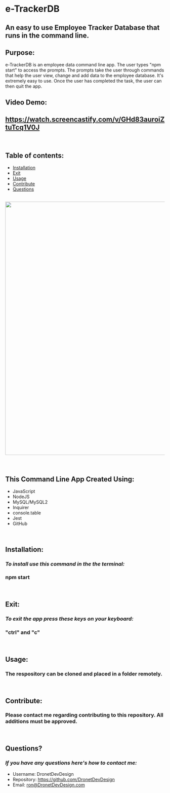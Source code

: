 # e-TrackerDB
## An easy to use Employee Tracker Database that runs in the command line.

## Purpose:
e-TrackerDB is an employee data command line app. The user types "npm start" to access the prompts. The prompts take the user through commands that help the user view, change and add data to the employee database. It's extremely easy to use. Once the user has completed the task, the user can then quit the app.

## Video Demo:
## https://watch.screencastify.com/v/GHd83auroiZtuTcq1V0J

<br>

## **Table of contents:**
  * [Installation](#installation)
  * [Exit](#exit)
  * [Usage](#usage)
  * [Contribute](#contribute)
  * [Questions](#questions)

<br>
<div align="left">
    <img src="./assets/team-dash-screenshot.jpg" width="800px" /> 
</div>
<br>

<br>

## This Command Line App Created Using:
* JavaScript
* NodeJS
* MySQL/MySQL2
* Inquirer
* console.table
* Jest 
* GitHub

<br>

## Installation:
  ### *To install use this command in the the terminal:*
  ### npm start

<br>

## Exit:
  ### *To exit the app press these keys on your keyboard:*
  ### "ctrl" and "c"

<br>

## Usage:
  ### The respository can be cloned and placed in a folder remotely.

<br>

## Contribute:
### Please contact me regarding contributing to this repository. All additions must be approved.

<br>

## Questions?
### *If you have any questions here's how to contact me:*
* Username: DronetDevDesign
* Repository: https://github.com/DronetDevDesign
* Email: ron@DronetDevDesign.com